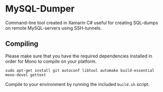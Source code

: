 # MySQL-Dumper
Command-line tool created in Xamarin C# useful for creating SQL-dumps on remote MySQL-servers using SSH-tunnels.

## Compiling

Please make sure that you have the required dependencies installed in order for Mono to compile on your platform.

`sudo apt-get install git autoconf libtool automake build-essential mono-devel gettext`

Compile to your environment by running the included `build.sh` script.
